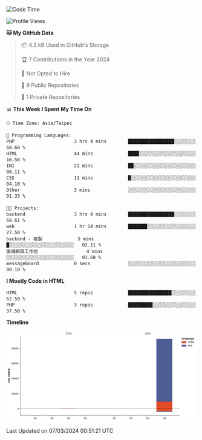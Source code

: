 <!--START_SECTION:waka-->
![Code Time](http://img.shields.io/badge/Code%20Time-190%20hrs%2056%20mins-blue)

![Profile Views](http://img.shields.io/badge/Profile%20Views-0-blue)

**🐱 My GitHub Data** 

> 📦 4.3 kB Used in GitHub's Storage 
 > 
> 🏆 7 Contributions in the Year 2024
 > 
> 🚫 Not Opted to Hire
 > 
> 📜 9 Public Repositories 
 > 
> 🔑 1 Private Repositories 
 > 
📊 **This Week I Spent My Time On** 

```text
🕑︎ Time Zone: Asia/Taipei

💬 Programming Languages: 
PHP                      3 hrs 4 mins        █████████████████░░░░░░░░   68.60 % 
HTML                     44 mins             ████░░░░░░░░░░░░░░░░░░░░░   16.58 % 
INI                      21 mins             ██░░░░░░░░░░░░░░░░░░░░░░░   08.11 % 
CSS                      11 mins             █░░░░░░░░░░░░░░░░░░░░░░░░   04.10 % 
Other                    3 mins              ░░░░░░░░░░░░░░░░░░░░░░░░░   01.35 % 

🐱‍💻 Projects: 
backend                  3 hrs 4 mins        █████████████████░░░░░░░░   68.61 % 
web                      1 hr 14 mins        ███████░░░░░░░░░░░░░░░░░░   27.50 % 
backend - 複製             5 mins              █░░░░░░░░░░░░░░░░░░░░░░░░   02.11 % 
後端網頁工作坊                  4 mins              ░░░░░░░░░░░░░░░░░░░░░░░░░   01.68 % 
messageboard             0 secs              ░░░░░░░░░░░░░░░░░░░░░░░░░   00.10 % 
```

**I Mostly Code in HTML** 

```text
HTML                     5 repos             ████████████████░░░░░░░░░   62.50 % 
PHP                      3 repos             █████████░░░░░░░░░░░░░░░░   37.50 % 
```



**Timeline**

![Lines of Code chart](https://raw.githubusercontent.com/benson828/benson828/main/assets/bar_graph.png)


 Last Updated on 07/03/2024 00:51:21 UTC
<!--END_SECTION:waka-->
